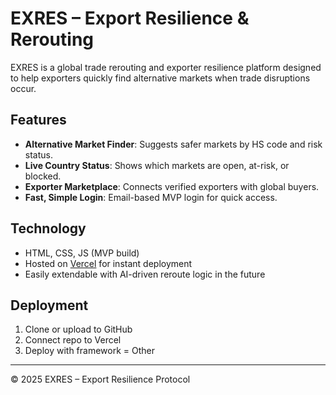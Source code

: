 # EXRES – Export Resilience & Rerouting

EXRES is a global trade rerouting and exporter resilience platform designed to help exporters quickly find alternative markets when trade disruptions occur.

## Features
- **Alternative Market Finder**: Suggests safer markets by HS code and risk status.
- **Live Country Status**: Shows which markets are open, at-risk, or blocked.
- **Exporter Marketplace**: Connects verified exporters with global buyers.
- **Fast, Simple Login**: Email-based MVP login for quick access.

## Technology
- HTML, CSS, JS (MVP build)
- Hosted on [Vercel](https://vercel.com) for instant deployment
- Easily extendable with AI-driven reroute logic in the future

## Deployment
1. Clone or upload to GitHub
2. Connect repo to Vercel
3. Deploy with framework = Other

---

© 2025 EXRES – Export Resilience Protocol
